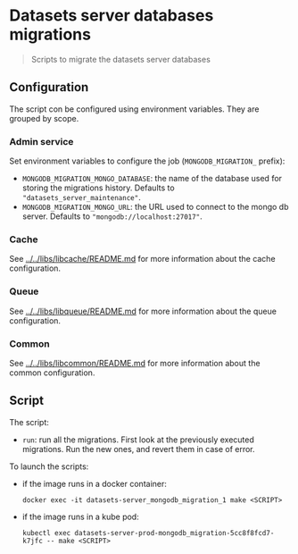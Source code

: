 # Datasets server databases migrations

> Scripts to migrate the datasets server databases

## Configuration

The script con be configured using environment variables. They are grouped by scope.

### Admin service

Set environment variables to configure the job (`MONGODB_MIGRATION_` prefix):

- `MONGODB_MIGRATION_MONGO_DATABASE`: the name of the database used for storing the migrations history. Defaults to `"datasets_server_maintenance"`.
- `MONGODB_MIGRATION_MONGO_URL`: the URL used to connect to the mongo db server. Defaults to `"mongodb://localhost:27017"`.

### Cache

See [../../libs/libcache/README.md](../../libs/libcache/README.md) for more information about the cache configuration.

### Queue

See [../../libs/libqueue/README.md](../../libs/libqueue/README.md) for more information about the queue configuration.

### Common

See [../../libs/libcommon/README.md](../../libs/libcommon/README.md) for more information about the common configuration.

## Script

The script:

- `run`: run all the migrations. First look at the previously executed migrations. Run the new ones, and revert them in case of error.

To launch the scripts:

- if the image runs in a docker container:

  ```shell
  docker exec -it datasets-server_mongodb_migration_1 make <SCRIPT>
  ```

- if the image runs in a kube pod:

  ```shell
  kubectl exec datasets-server-prod-mongodb_migration-5cc8f8fcd7-k7jfc -- make <SCRIPT>
  ```
